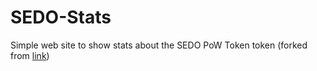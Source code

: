 # SEDO-Stats
Simple web site to show stats about the SEDO PoW Token token (forked from [link](https://0x1d00ffff.github.io/0xBTC-Stats/))



